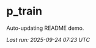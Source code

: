 # p_train

Auto-updating README demo.

<!--START_SECTION:status-->
_Last run: 2025-09-24 07:23 UTC_
<!--END_SECTION:status-->
















































































































































































































































































































































































































































































































































































































































































































































